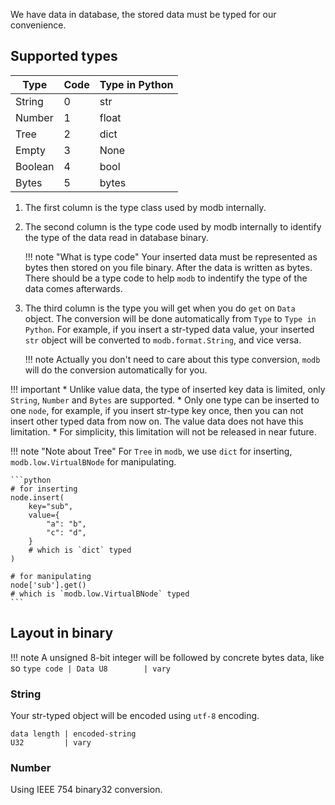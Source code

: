 We have data in database, the stored data must be typed for our convenience.

## Supported types

| Type    | Code | Type in Python |
| ------- | ---- | -------------- |
| String  | 0    | str            |
| Number  | 1    | float          |
| Tree    | 2    | dict           |
| Empty   | 3    | None           |
| Boolean | 4    | bool           |
| Bytes   | 5    | bytes          |

1. The first column is the type class used by modb internally.
2. The second column is the type code used by modb internally to identify the type of the data read in database binary. 

    !!! note "What is type code"
        Your inserted data must be represented as bytes then stored on you file binary. After the data is written as bytes. There should be a type code to help `modb` to indentify the type of the data comes afterwards.

3. The third column is the type you will get when you do `get` on `Data` object. The conversion will be done automatically from `Type` to `Type in Python`. For example, if you insert a str-typed data value, your inserted `str` object will be converted to `modb.format.String`, and vice versa.

    !!! note
        Actually you don't need to care about this type conversion, `modb` will do the conversion automatically for you.

!!! important
    * Unlike value data, the type of inserted key data is limited, only `String`, `Number` and `Bytes` are supported.
    * Only one type can be inserted to one `node`, for example, if you insert str-type key once, then you can not insert other typed data from now on. The value data does not have this limitation.
    * For simplicity, this limitation will not be released in near future.

!!! note "Note about Tree"
    For `Tree` in `modb`, we use `dict` for inserting, `modb.low.VirtualBNode` for manipulating. 

    ```python
    # for inserting
    node.insert(
        key="sub",
        value={
            "a": "b",
            "c": "d",
        }
        # which is `dict` typed
    )

    # for manipulating
    node['sub'].get()
    # which is `modb.low.VirtualBNode` typed
    ```

## Layout in binary

!!! note
    A unsigned 8-bit integer will be followed by concrete bytes data, like so
    ```
    type code | Data
    U8        | vary
    ```

### String

Your str-typed object will be encoded using `utf-8` encoding.

```
data length | encoded-string
U32         | vary
```


### Number

Using IEEE 754 binary32 conversion.



